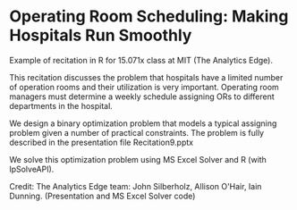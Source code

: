 # Operating Room Scheduling: Making Hospitals Run Smoothly

Example of recitation in R for 15.071x class at MIT (The Analytics Edge).

This recitation discusses the problem that hospitals have a limited number of operation rooms and their utilization is very important.
Operating room managers must determine a weekly schedule assigning ORs to different departments in the hospital.

We design a binary optimization problem that models a typical assigning problem given a number of practical constraints. 
The problem is fully described in the presentation file Recitation9.pptx

We solve this optimization problem using MS Excel Solver and R (with lpSolveAPI).

Credit: The Analytics Edge team: John Silberholz, Allison O'Hair, Iain Dunning. (Presentation and MS Excel Solver code)
